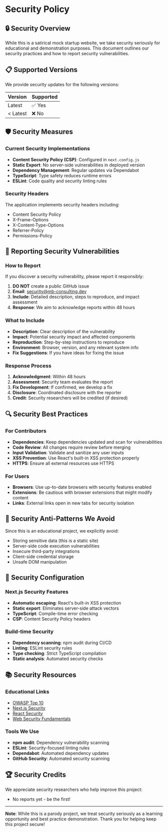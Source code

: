 # Security Policy

## 🔒 Security Overview

While this is a satirical mock startup website, we take security seriously for educational and demonstration purposes. This document outlines our security practices and how to report security vulnerabilities.

## 📋 Supported Versions

We provide security updates for the following versions:

| Version | Supported          |
| ------- | ------------------ |
| Latest  | ✅ Yes             |
| < Latest| ❌ No              |

## 🛡️ Security Measures

### Current Security Implementations

- **Content Security Policy (CSP)**: Configured in `next.config.js`
- **Static Export**: No server-side vulnerabilities in deployed version  
- **Dependency Management**: Regular updates via Dependabot
- **TypeScript**: Type safety reduces runtime errors
- **ESLint**: Code quality and security linting rules

### Security Headers

The application implements security headers including:
- Content Security Policy
- X-Frame-Options
- X-Content-Type-Options
- Referrer-Policy
- Permissions-Policy

## 🚨 Reporting Security Vulnerabilities

### How to Report

If you discover a security vulnerability, please report it responsibly:

1. **DO NOT** create a public GitHub issue
2. **Email**: security@mb-consulting.dev
3. **Include**: Detailed description, steps to reproduce, and impact assessment
4. **Response**: We aim to acknowledge reports within 48 hours

### What to Include

- **Description**: Clear description of the vulnerability
- **Impact**: Potential security impact and affected components
- **Reproduction**: Step-by-step instructions to reproduce
- **Environment**: Browser, version, and any relevant system info
- **Fix Suggestions**: If you have ideas for fixing the issue

### Response Process

1. **Acknowledgment**: Within 48 hours
2. **Assessment**: Security team evaluates the report
3. **Fix Development**: If confirmed, we develop a fix
4. **Disclosure**: Coordinated disclosure with the reporter
5. **Credit**: Security researchers will be credited (if desired)

## 🔍 Security Best Practices

### For Contributors

- **Dependencies**: Keep dependencies updated and scan for vulnerabilities
- **Code Review**: All changes require review before merging  
- **Input Validation**: Validate and sanitize any user inputs
- **XSS Prevention**: Use React's built-in XSS protection properly
- **HTTPS**: Ensure all external resources use HTTPS

### For Users

- **Browsers**: Use up-to-date browsers with security features enabled
- **Extensions**: Be cautious with browser extensions that might modify content
- **Links**: External links open in new tabs for security isolation

## 🚫 Security Anti-Patterns We Avoid

Since this is an educational project, we explicitly avoid:
- Storing sensitive data (this is a static site)
- Server-side code execution vulnerabilities
- Insecure third-party integrations
- Client-side credential storage
- Unsafe DOM manipulation

## 🔧 Security Configuration

### Next.js Security Features

- **Automatic escaping**: React's built-in XSS protection
- **Static export**: Eliminates server-side attack vectors
- **TypeScript**: Compile-time error checking
- **CSP**: Content Security Policy headers

### Build-time Security

- **Dependency scanning**: npm audit during CI/CD
- **Linting**: ESLint security rules
- **Type checking**: Strict TypeScript compilation
- **Static analysis**: Automated security checks

## 📚 Security Resources

### Educational Links

- [OWASP Top 10](https://owasp.org/www-project-top-ten/)
- [Next.js Security](https://nextjs.org/docs/advanced-features/security-headers)
- [React Security](https://reactjs.org/docs/dom-elements.html#dangerously-set-inner-html)
- [Web Security Fundamentals](https://web.dev/security/)

### Tools We Use

- **npm audit**: Dependency vulnerability scanning
- **ESLint**: Security-focused linting rules
- **Dependabot**: Automated dependency updates
- **GitHub Security**: Automated security scanning

## 🏆 Security Credits

We appreciate security researchers who help improve this project:

- No reports yet - be the first!

---

**Note**: While this is a parody project, we treat security seriously as a learning opportunity and best practice demonstration. Thank you for helping keep this project secure!

